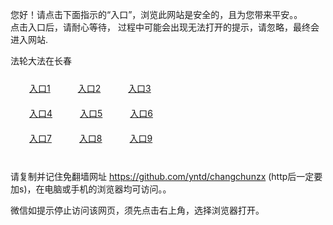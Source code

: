 您好！请点击下面指示的“入口”，浏览此网站是安全的，且为您带来平安。。 <br/>
点击入口后，请耐心等待， 过程中可能会出现无法打开的提示，请忽略，最终会进入网站. </br>

法轮大法在长春<br/>
<div style="padding:10px"><a style="margin:20px" target="_blank" href="https://d2law91kd9g1hp.cloudfront.net/2Qpsp?qzpsb" id="ccLink1" rel="nofollow">入口1</a> <a target="_blank" style="margin:20px" href="https://d1mfazpuo5qz0b.cloudfront.net/2Qpsp?dqsrubh" id="ccLink2" rel="nofollow">入口2</a> <a style="margin:20px" target="_blank" href="https://d2olox4twqpjfb.cloudfront.net/2Qpsp?ivymp" id="ccLink3" rel="nofollow">入口3</a></div>

<div style="padding:10px" ><a style="margin:20px" target="_blank" href="https://d2law91kd9g1hp.cloudfront.net/2Qpsp?qzpsb" id="ccLink4" rel="nofollow">入口4</a> <a style="margin:20px" href="https://d1mfazpuo5qz0b.cloudfront.net/2Qpsp?dqsrubh" target="_blank" id="ccLink5" rel="nofollow">入口5</a> <a style="margin:20px" href="https://d2olox4twqpjfb.cloudfront.net/2Qpsp?ivymp" target="_blank" id="ccLink6" rel="nofollow">入口6</a></div>

<div style="padding:10px"><a style="margin:20px" target="_blank" href="https://d2law91kd9g1hp.cloudfront.net/2Qpsp?qzpsb" id="ccLink7" rel="nofollow">入口7</a> <a style="margin:20px" href="https://d1mfazpuo5qz0b.cloudfront.net/2Qpsp?dqsrubh" target="_blank" id="ccLink8" rel="nofollow">入口8</a> <a style="margin:20px" target="_blank" href="https://d2olox4twqpjfb.cloudfront.net/2Qpsp?ivymp" id="ccLink9" rel="nofollow">入口9</a></div>

<br/>



请复制并记住免翻墙网址 https://github.com/yntd/changchunzx (http后一定要加s)，在电脑或手机的浏览器均可访问。。<br/>

微信如提示停止访问该网页，须先点击右上角，选择浏览器打开。
